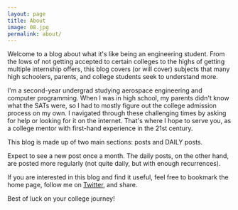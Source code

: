 ```yaml
---
layout: page
title: About
image: 08.jpg
permalink: about/
---
```


Welcome to a blog about what it's like being an engineering student. From the lows of not getting accepted to certain colleges to the highs of getting multiple internship offers, this blog covers (or will cover) subjects that many high schoolers, parents, and college students seek to understand more.

I'm a second-year undergrad studying aerospace engineering and computer programming. When I was in high school, my parents didn't know what the SATs were, so I had to mostly figure out the college admission process on my own. I navigated through these challenging times by asking for help or looking for it on the internet. That's where I hope to serve you, as a college mentor with first-hand experience in the 21st century.

This blog is made up of two main sections: posts and DAILY posts.

Expect to see a new post once a month. The daily posts, on the other hand, are posted more regularly (not quite daily, but with enough recurrences).

If you are interested in this blog and find it useful, feel free to bookmark the home page, follow me on [Twitter](https://twitter.com/dnabeing), and share.

Best of luck on your college journey!
